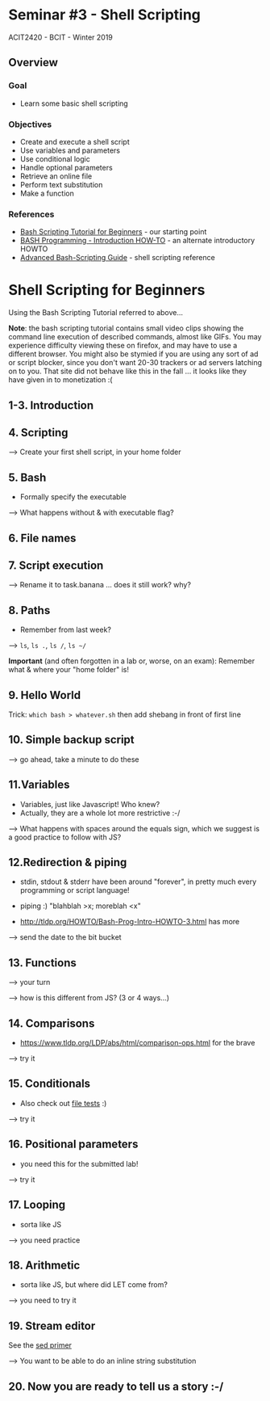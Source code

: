 # Seminar #3 - Shell Scripting  
ACIT2420 - BCIT - Winter 2019

## Overview

### Goal 

- Learn some basic shell scripting

### Objectives 

- Create and execute a shell script
- Use variables and parameters
- Use conditional logic
- Handle optional parameters
- Retrieve an online file
- Perform text substitution
- Make a function

### References

- [Bash Scripting Tutorial for Beginners](https://linuxconfig.org/bash-scripting-tutorial-for-beginners) - our starting point
- [BASH Programming - Introduction HOW-TO](http://tldp.org/HOWTO/Bash-Prog-Intro-HOWTO.html) - an alternate introductory HOWTO
- [Advanced Bash-Scripting Guide](https://www.tldp.org/LDP/abs/html/index.html) - shell scripting reference

# Shell Scripting for Beginners

Using the Bash Scripting Tutorial referred to above...

**Note**: the bash scripting tutorial contains small video clips showing the command line
execution of described commands, almost like GIFs. You may experience difficulty viewing
these on firefox, and may have to use a different browser. You might also be stymied
if you are using any sort of ad or script blocker, since you don't want 20-30 trackers
or ad servers latching on to you. That site did not behave like this in the fall ... it
looks like they have given in to monetization :(

## 1-3. Introduction

## 4. Scripting

--> Create your first shell script, in your home folder

## 5. Bash

- Formally specify the executable

--> What happens without & with executable flag?

## 6. File names

## 7. Script execution

--> Rename it to task.banana ... does it still work? why?

## 8. Paths

- Remember from last week?

--> `ls`, `ls .`, `ls /`, `ls ~/`

**Important** (and often forgotten in a lab or, worse, on an exam): Remember what & where your "home folder" is!

## 9. Hello World

Trick: `which bash > whatever.sh` then add shebang in front of first line

## 10. Simple backup script

--> go ahead, take a minute to do these

## 11.Variables

- Variables, just like Javascript! Who knew?
- Actually, they are a whole lot more restrictive :-/

--> What happens with spaces around the equals sign, which we suggest is a good practice
to follow with JS?

## 12.Redirection & piping

- stdin, stdout & stderr have been around "forever", in pretty much every programming
or script language!
- piping :) "blahblah >x; moreblah <x"

- http://tldp.org/HOWTO/Bash-Prog-Intro-HOWTO-3.html has more

--> send the date to the bit bucket

## 13. Functions

--> your turn

--> how is this different from JS? (3 or 4 ways...)

## 14. Comparisons

- https://www.tldp.org/LDP/abs/html/comparison-ops.html for the brave

--> try it

## 15. Conditionals

- Also check out [file tests](https://www.tldp.org/LDP/abs/html/refcards.html#AEN22593) :)

--> try it

## 16. Positional parameters

- you need this for the submitted lab!

--> try it

## 17. Looping

- sorta like JS

--> you need practice

## 18. Arithmetic

- sorta like JS, but where did LET come from?

--> you need to try it

## 19. Stream editor

See the [sed primer](https://www.tldp.org/LDP/abs/html/x23170.html)

--> You want to be able to do an inline string substitution


## 20. Now you are ready to tell us a story :-/
